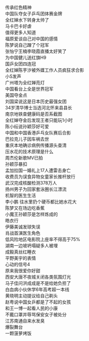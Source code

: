 传承红色精神  
中国队夺女子乒乓团体赛金牌  
全红婵水下转身太帅了  
马卡巴卡好虐  
值得更多人知道  
福原爱谈自己对中国的感情  
陈梦说自己蹭了个冠军  
张怡宁王楠李晓霞直播太好笑了  
为中国健儿送红旗H9  
国乒女团四连冠  
全红婵陈芋汐被外媒工作人员疯狂求合影  
小S发声  
广州塔为全红婵亮灯  
中国看台上全是世界冠军  
美国夺金点  
刘国梁说这是日本历史最强女团  
34岁清华博士当选河北怀来县县长  
南京地铁查健康码是否系截图  
全红婵夺金后发现王者只能玩1小时  
陈小纭说孙颖莎好可爱  
中国和中国香港乒乓女队赛后合影  
巴拉克儿子因车祸去世  
重庆本地确诊病例传播源头查清  
压水花的技术原理是什么  
周杰伦新歌MV已拍  
孙颖莎暴扣  
孟加拉国一婚礼上17人遭雷击身亡  
收费员为误食异物女童家长推杆放行  
武汉完成核酸检测378万人  
扬州男子为回家套泳圈长江漂流  
机智的医生生活  
李小鹏 往水里扔个硬币都比她水花大  
陈梦又在场边吃香蕉  
小魔王孙颖莎是怎样炼成的  
皓衣行  
伊藤美诚发球失误  
肖战首演医生角色  
低风险地区电影院上座率不得高于75%  
湖南一边坡坍塌疑多人被埋  
成毅真丝红睡衣  
平野美宇的表情  
心动的信号4  
原来我很爱你好甜  
西安大唐不夜城关闭各类氛围灯光  
马子佳问洪成成是不是给她负担了  
白血病小伙休学6年高考超一本线  
黄晓明主动提议给自己剃头  
赵粤说中国女乒都是了不起的女孩  
和王一博一起看人民的小康  
不戴口罩并辱骂保安女子被处分  
江苏南通自来水发臭  
爆裂舞台  
一颗菠萝烤饭  
